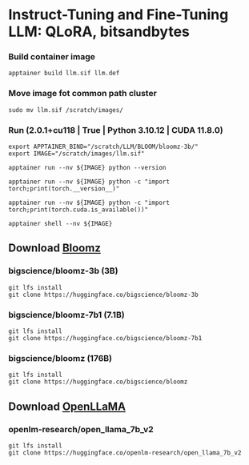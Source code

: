# Instruct-Tuning and Fine-Tuning LLM: QLoRA, bitsandbytes

### Build container image
```
apptainer build llm.sif llm.def
```
### Move image fot common path cluster
```
sudo mv llm.sif /scratch/images/
```

### Run (2.0.1+cu118 | True | Python 3.10.12 | CUDA 11.8.0)
```
export APPTAINER_BIND="/scratch/LLM/BLOOM/bloomz-3b/"
export IMAGE="/scratch/images/llm.sif"

apptainer run --nv ${IMAGE} python --version

apptainer run --nv ${IMAGE} python -c "import torch;print(torch.__version__)"

apptainer run --nv ${IMAGE} python -c "import torch;print(torch.cuda.is_available())"

apptainer shell --nv ${IMAGE}
```

## Download [Bloomz](https://huggingface.co/bigscience/bloomz)

### bigscience/bloomz-3b (3B)
```
git lfs install
git clone https://huggingface.co/bigscience/bloomz-3b
```
### bigscience/bloomz-7b1 (7.1B)
```
git lfs install
git clone https://huggingface.co/bigscience/bloomz-7b1
```
### bigscience/bloomz (176B)
```
git lfs install
git clone https://huggingface.co/bigscience/bloomz
```

## Download [OpenLLaMA](https://github.com/openlm-research/open_llama)

### openlm-research/open_llama_7b_v2
```
git lfs install
git clone https://huggingface.co/openlm-research/open_llama_7b_v2
```



